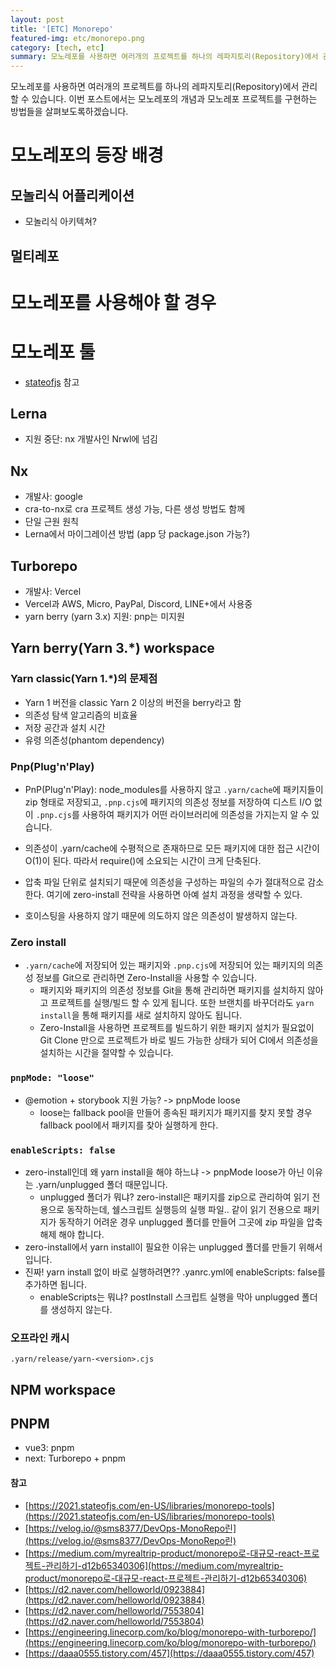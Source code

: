 ```yaml
---
layout: post
title: '[ETC] Monorepo'
featured-img: etc/monorepo.png
category: [tech, etc]
summary: 모노레포를 사용하면 여러개의 프로젝트를 하나의 레파지토리(Repository)에서 관리 할 수 있습니다. 이번 포스트에서는 모노레포의 개념과 모노레포 프로젝트를 구현하는 방법들을 살펴보도록하겠습니다.
---
```


모노레포를 사용하면 여러개의 프로젝트를 하나의 레파지토리(Repository)에서 관리 할 수 있습니다. 이번 포스트에서는 모노레포의 개념과 모노레포 프로젝트를 구현하는 방법들을 살펴보도록하겠습니다.

# 모노레포의 등장 배경

## 모놀리식 어플리케이션
- 모놀리식 아키텍쳐?

## 멀티레포

# 모노레포를 사용해야 할 경우

# 모노레포 툴
- [stateofjs](https://2021.stateofjs.com/en-US/libraries/monorepo-tools) 참고

## Lerna
- 지원 중단: nx 개발사인 Nrwl에 넘김

## Nx
- 개발사: google
- cra-to-nx로 cra 프로젝트 생성 가능, 다른 생성 방법도 함께
- 단일 근원 원칙
- Lerna에서 마이그레이션 방법 (app 당 package.json 가능?)

## Turborepo
- 개발사: Vercel
- Vercel과 AWS, Micro, PayPal, Discord, LINE+에서 사용중
- yarn berry (yarn 3.x) 지원: pnp는 미지원

## Yarn berry(Yarn 3.*) workspace

### Yarn classic(Yarn 1.*)의 문제점
- Yarn 1 버전을 classic Yarn 2 이상의 버전을 berry라고 함
- 의존성 탐색 알고리즘의 비효율
- 저장 공간과 설치 시간
- 유령 의존성(phantom dependency)

### Pnp(Plug'n'Play)
- PnP(Plug'n'Play): node_modules를 사용하지 않고 `.yarn/cache`에 패키지들이 zip 형태로 저장되고, `.pnp.cjs`에 패키지의 의존성 정보를 저장하여 디스트 I/O 없이 `.pnp.cjs`를 사용하여 패키지가 어떤 라이브러리에 의존성을 가지는지 알 수 있습니다.

- 의존성이 .yarn/cache에 수평적으로 존재하므로 모든 패키지에 대한 접근 시간이 O(1)이 된다. 따라서 require()에 소요되는 시간이 크게 단축된다.
- 압축 파일 단위로 설치되기 때문에 의존성을 구성하는 파일의 수가 절대적으로 감소한다. 여기에 zero-install 전략을 사용하면 아예 설치 과정을 생략할 수 있다.
- 호이스팅을 사용하지 않기 때문에 의도하지 않은 의존성이 발생하지 않는다.

### Zero install
- `.yarn/cache`에 저장되어 있는 패키지와 `.pnp.cjs`에 저장되어 있는 패키지의 의존성 정보를 Git으로 관리하면 Zero-Install을 사용할 수 있습니다.
  - 패키지와 패키지의 의존성 정보를 Git을 통해 관리하면 패키지를 설치하지 않아고 프로젝트를 실행/빌드 할 수 있게 됩니다. 또한 브랜치를 바꾸더라도 `yarn install`을 통해 패키지를 새로 설치하지 않아도 됩니다.
  - Zero-Install을 사용하면 프로젝트를 빌드하기 위한 패키지 설치가 필요없이 Git Clone 만으로 프로젝트가 바로 빌드 가능한 상태가 되어 CI에서 의존성을 설치하는 시간을 절약할 수 있습니다.

### `pnpMode: "loose"`
- @emotion + storybook 지원 가능? -> pnpMode loose
  - loose는 fallback pool을 만들어 종속된 패키지가 패키지를 찾지 못할 경우 fallback pool에서 패키지를 찾아 실행하게 한다.

### `enableScripts: false`
- zero-install인데 왜 yarn install을 해야 하느냐 -> pnpMode loose가 아닌 이유는 .yarn/unplugged 폴더 때문입니다.
  - unplugged 폴더가 뭐냐? zero-install은 패키지를 zip으로 관리하여 읽기 전용으로 동작하는데, 쉘스크립트 실행등의 실행 파일.. 같이 읽기 전용으로 패키지가 동작하기 어려운 경우 unplugged 폴더를 만들어 그곳에 zip 파일을 압축해제 해야 합니다.
- zero-install에서 yarn install이 필요한 이유는 unplugged 폴더를 만들기 위해서 입니다.
- 진짜! yarn install 없이 바로 실행하려면?? .yanrc.yml에 enableScripts: false를 추가하면 됩니다.
  - enableScripts는 뭐냐? postInstall 스크립트 실행을 막아 unplugged 폴더를 생성하지 않는다.

### 오프라인 캐시
`.yarn/release/yarn-<version>.cjs`

## NPM workspace

## PNPM
- vue3: pnpm
- next: Turborepo + pnpm

#### 참고
- [https://2021.stateofjs.com/en-US/libraries/monorepo-tools](https://2021.stateofjs.com/en-US/libraries/monorepo-tools)
- [https://velog.io/@sms8377/DevOps-MonoRepo린](https://velog.io/@sms8377/DevOps-MonoRepo린)
- [https://medium.com/myrealtrip-product/monorepo로-대규모-react-프로젝트-관리하기-d12b65340306](https://medium.com/myrealtrip-product/monorepo로-대규모-react-프로젝트-관리하기-d12b65340306)
- [https://d2.naver.com/helloworld/0923884](https://d2.naver.com/helloworld/0923884)
- [https://d2.naver.com/helloworld/7553804](https://d2.naver.com/helloworld/7553804)
- [https://engineering.linecorp.com/ko/blog/monorepo-with-turborepo/](https://engineering.linecorp.com/ko/blog/monorepo-with-turborepo/)
- [https://daaa0555.tistory.com/457](https://daaa0555.tistory.com/457)
